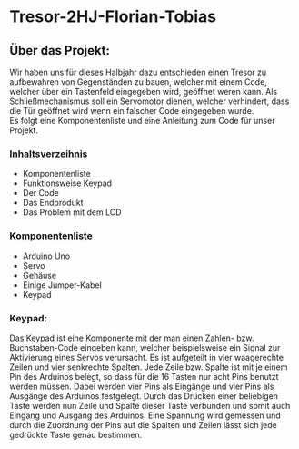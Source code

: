 # Tresor-2HJ-Florian-Tobias

## Über das Projekt:
Wir haben uns für dieses Halbjahr dazu entschieden einen Tresor zu aufbewahren von Gegenständen zu bauen, welcher mit einem Code, welcher über ein Tastenfeld eingegeben wird, geöffnet weren kann. Als Schließmechanismus soll ein Servomotor dienen, welcher verhindert, dass die Tür geöffnet wird wenn ein falscher Code eingegeben wurde. </br>
Es folgt eine Komponentenliste und eine Anleitung zum Code für unser Projekt.

### Inhaltsverzeihnis
<ul>
  <li>Komponentenliste</li>
  <li>Funktionsweise Keypad</li>
  <li>Der Code</li>
  <li>Das Endprodukt</li>
  <li>Das Problem mit dem LCD</li>
 </ul>
  
### Komponentenliste
<ul>
  <li>Arduino Uno</li>
  <li>Servo</li>
  <li>Gehäuse</li>
  <li>Einige Jumper-Kabel</li>
  <li>Keypad</li>
 </ul>
  
  
### Keypad:
Das Keypad ist eine Komponente mit der man einen Zahlen- bzw. Buchstaben-Code eingeben kann, welcher beispielsweise ein Signal zur Aktivierung eines Servos verursacht. 
Es ist aufgeteilt in vier waagerechte Zeilen und vier senkrechte Spalten. Jede Zeile bzw. Spalte ist mit je einem Pin des Arduinos belegt, so dass für die 16 Tasten nur acht Pins benutzt werden müssen. Dabei werden vier Pins als Eingänge und vier Pins als Ausgänge des Arduinos festgelegt. Durch das Drücken einer beliebigen Taste werden nun Zeile und Spalte dieser Taste verbunden und somit auch Eingang und Ausgang des Arduinos. Eine Spannung wird gemessen und durch die Zuordnung der Pins auf die Spalten und Zeilen lässt sich jede gedrückte Taste genau bestimmen.
